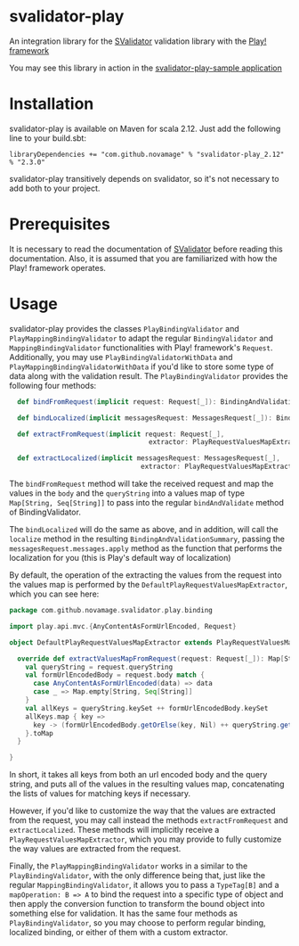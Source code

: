 svalidator-play
==============

An integration library for the [SValidator](https://github.com/NovaMage/SValidator) validation library with the 
[Play! framework](https://www.playframework.com/)

You may see this library in action in the [svalidator-play-sample application](https://github.com/NovaMage/svalidator-play-sample)

Installation
===========

svalidator-play is available on Maven for scala 2.12.  Just add the following line to your build.sbt:

```
libraryDependencies += "com.github.novamage" % "svalidator-play_2.12" % "2.3.0"
```

svalidator-play transitively depends on svalidator, so it's not necessary to add both to your project.

Prerequisites
============

It is necessary to read the documentation of [SValidator](https://github.com/NovaMage/SValidator/wiki) before 
reading this documentation.  Also, it is assumed that you are familiarized with how the Play! framework operates.

Usage
=====

svalidator-play provides the classes `PlayBindingValidator` and `PlayMappingBindingValidator` to adapt the regular 
`BindingValidator` and `MappingBindingValidator` functionalities with Play! framework's `Request`.  Additionally, you may 
use `PlayBindingValidatorWithData` and `PlayMappingBindingValidatorWithData` if you'd like to store some type of data 
along with the validation result.  The `PlayBindingValidator` provides the following four methods:

```scala
  def bindFromRequest(implicit request: Request[_]): BindingAndValidationWithData[A, Nothing]

  def bindLocalized(implicit messagesRequest: MessagesRequest[_]): BindingAndValidationWithData[A, Nothing]

  def extractFromRequest(implicit request: Request[_], 
                                   extractor: PlayRequestValuesMapExtractor): BindingAndValidationWithData[A, Nothing]

  def extractLocalized(implicit messagesRequest: MessagesRequest[_], 
                                 extractor: PlayRequestValuesMapExtractor): BindingAndValidationWithData[A, Nothing]
```

The `bindFromRequest` method will take the received request and map the values in the `body` and the `queryString` into a 
values map of type `Map[String, Seq[String]]` to pass into the regular `bindAndValidate` method of BindingValidator.

The `bindLocalized` will do the same as above, and in addition, will call the `localize` method in the resulting
`BindingAndValidationSummary`, passing the `messagesRequest.messages.apply` method as the function that performs the 
localization for you (this is Play's default way of localization)

By default, the operation of the extracting the values from the request into the values map is performed by the
`DefaultPlayRequestValuesMapExtractor`, which you can see here:

```scala
package com.github.novamage.svalidator.play.binding

import play.api.mvc.{AnyContentAsFormUrlEncoded, Request}

object DefaultPlayRequestValuesMapExtractor extends PlayRequestValuesMapExtractor {

  override def extractValuesMapFromRequest(request: Request[_]): Map[String, Seq[String]] = {
    val queryString = request.queryString
    val formUrlEncodedBody = request.body match {
      case AnyContentAsFormUrlEncoded(data) => data
      case _ => Map.empty[String, Seq[String]]
    }
    val allKeys = queryString.keySet ++ formUrlEncodedBody.keySet
    allKeys.map { key =>
      key -> (formUrlEncodedBody.getOrElse(key, Nil) ++ queryString.getOrElse(key, Nil))
    }.toMap
  }

}
```

In short, it takes all keys from both an url encoded body and the query string, and puts all of the values in the 
resulting values map, concatenating the lists of values for matching keys if necessary.

However, if you'd like to customize the way that the values are extracted from the request, you may call instead the
methods `extractFromRequest` and `extractLocalized`.  These methods will implicitly receive a 
`PlayRequestValuesMapExtractor`, which you may provide to fully customize the way values are extracted from the request.

Finally, the `PlayMappingBindingValidator` works in a similar to the `PlayBindingValidator`, with the only
difference being that, just like the regular `MappingBindingValidator`, it allows you to pass a `TypeTag[B]` and a
 `mapOperation: B => A` to bind the request into a specific type of object and then apply the conversion function
 to transform the bound object into something else for validation.  It has the same four methods as `PlayBindingValidator`, so you may
 choose to perform regular binding, localized binding, or either of them with a custom extractor.
